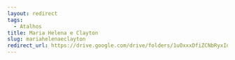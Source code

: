 ```yaml
---
layout: redirect
tags:
  - Atalhos
title: Maria Helena e Clayton
slug: mariahelenaeclayton
redirect_url: https://drive.google.com/drive/folders/1uOxxxDfiZCNbRyxIoN6YWNr4lQSUY6I9?usp=drive_link
---
```

